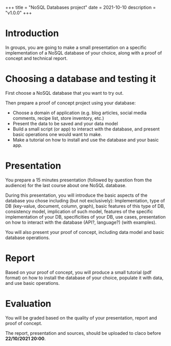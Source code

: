 +++
title = "NoSQL Databases project"
date = 2021-10-10
description = "v1.0.0"
+++

# Introduction

In groups, you are going to make a small presentation on a specific 
implementation of a NoSQL database of your choice, along with a 
proof of concept and technical report.

# Choosing a database and testing it 

First choose a NoSQL database that you want to try out.

Then prepare a proof of concept project using your database:

- Choose a domain of application (e.g. blog articles, social media comments,
  recipe list, store inventory, etc.)
- Present the data to be saved and your data model
- Build a small script (or app) to interact with the database, and present basic
operations one would want to make.
- Make a tutorial on how to install and use the database and your basic app. 

# Presentation

You prepare a 15 minutes presentation (followed by question from the audience)
for the last course about one NoSQL database. 

During this presentation, you will introduce the basic aspects of the
database you chose including (but not exclusively): Implementation, type of DB
(key-value, document, column, graph), basic features of this type of DB, 
consistency model, implication of such model, features of the specific
implementation of your DB, specificities of your DB, 
use cases, presentation on how to interact with the database (API?, language?)
(with examples).

You will also present your proof of concept, including data model and basic
database operations.

# Report

Based on your proof of concept, you will produce a small tutorial (pdf format)
on how to install the database of your choice, populate it with data, and
use basic operations.

# Evaluation

You will be graded based on the quality of your presentation, report and proof
of concept.

The report, presentation and sources, should be uploaded to claco before **22/10/2021 20:00**.
